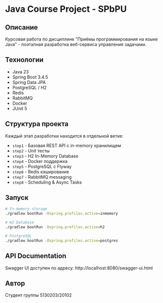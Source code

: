# Java Course Project - SPbPU

## Описание
Курсовая работа по дисциплине "Приёмы программирования на языке Java" - поэтапная разработка веб-сервиса управления задачами.

## Технологии
- Java 23
- Spring Boot 3.4.5
- Spring Data JPA
- PostgreSQL / H2
- Redis
- RabbitMQ
- Docker
- JUnit 5

## Структура проекта
Каждый этап разработки находится в отдельной ветке:
- `step1` - Базовая REST API с in-memory хранилищем
- `step2` - Unit тесты
- `step3` - H2 In-Memory Database
- `step4` - Docker поддержка
- `step5` - PostgreSQL с Flyway
- `step6` - Redis кэширование
- `step7` - RabbitMQ messaging
- `step8` - Scheduling & Async Tasks

## Запуск
```bash
# In-memory storage
./gradlew bootRun -Dspring.profiles.active=inmemory

# H2 Database
./gradlew bootRun -Dspring.profiles.active=h2

# PostgreSQL
./gradlew bootRun -Dspring.profiles.active=postgres
```

## API Documentation
Swagger UI доступен по адресу: http://localhost:8080/swagger-ui.html

## Автор
Студент группы 5130203/20102